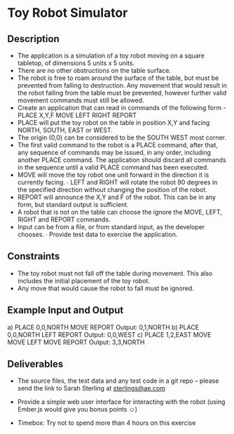 # Toy Robot Simulator

## Description 
* The application is a simulation of a toy robot moving on a square tabletop, of dimensions 5 units x 5 units. 
* There are no other obstructions on the table surface. 
* The robot is free to roam around the surface of the table, but must be prevented from falling to destruction. Any movement that would result in the robot falling from the table must be prevented, however further valid movement commands must still be allowed. 
* Create an application that can read in commands of the following form - 
PLACE X,Y,F 
MOVE 
LEFT 
RIGHT 
REPORT 
* PLACE will put the toy robot on the table in position X,Y and facing NORTH, SOUTH, EAST or WEST. 
* The origin (0,0) can be considered to be the SOUTH WEST most corner. 
* The first valid command to the robot is a PLACE command, after that, any sequence of commands may be issued, in any order, including 
another PLACE command. The application should discard all commands in the sequence until a valid PLACE command has been executed. 
* MOVE will move the toy robot one unit forward in the direction it is currently facing. ∙ LEFT and RIGHT will rotate the robot 90 degrees in the specified direction without changing the position of the robot. 
* REPORT will announce the X,Y and F of the robot. This can be in any form, but standard output is sufficient. 
* A robot that is not on the table can choose the ignore 
the MOVE, LEFT, RIGHT and REPORT commands. 
* Input can be from a file, or from standard input, as the developer chooses. ∙ Provide test data to exercise the application.

## Constraints 

* The toy robot must not fall off the table during movement. This also includes the initial placement of the toy robot. 
* Any move that would cause the robot to fall must be ignored. 

## Example Input and Output 
a) 
PLACE 0,0,NORTH 
MOVE 
REPORT 
Output: 0,1,NORTH 
b) 
PLACE 0,0,NORTH 
LEFT 
REPORT 
Output: 0,0,WEST 
c) 
PLACE 1,2,EAST 
MOVE 
MOVE 
LEFT 
MOVE 
REPORT 
Output: 3,3,NORTH 
## Deliverables 
* The source files, the test data and any test code in a git repo – please send the link to Sarah Sterling at sterlings@ae.com  
* Provide a simple web user interface for interacting with the robot (using Ember.js would give you bonus points ☺) 

* Timebox: Try not to spend more than 4 hours on this exercise







